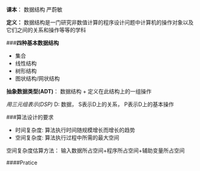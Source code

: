 **课本**：  数据结构 严蔚敏

__定义：__
 数据结构是一门研究非数值计算的程序设计问题中计算机的操作对象以及它们之间的关系和操作等等的学科
 
 ###**四种基本数据结构**
 - 集合
 - 线性结构
 - 树形结构
 - 图状结构/网状结构
 
 **抽象数据类型(ADT)**： 
 数据结构 + 定义在此结构上的一组操作
 
 _用三元组表示(DSP)_
 D: 数据， S表示D上的关系， P表示D上的基本操作
 
 ###算法设计的要求
 - 时间复杂度: 算法执行时间随规模增长而增长的趋势
 - 空间复杂度: 算法执行过程中所需的最大空间
 
 空间复杂度估算方法： 输入数据所占空间+程序所占空间+辅助变量所占空间
 

####Pratice
    
 
  